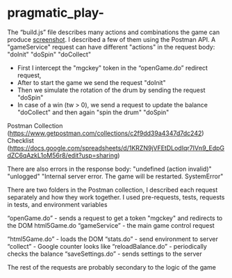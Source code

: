 # pragmatic_play-

The “build.js” file describes many actions and combinations the game can produce [screenshot](http://sc.com.ly/show/b7cb67de-be2f-4526-87ff-896fc7c0c742). I described a few of them using the Postman API. A "gameService" request can have different "actions" in the request body:
"doInit"
"doSpin"
"doCollect"

-  First I intercept the "mgckey" token in the “openGame.do” redirect request,
- After to start the game we send the request "doInit"
- Then we simulate the rotation of the drum by sending the request "doSpin"
- In case of a win (tw > 0), we send a request to update the balance "doCollect" and then again "spin the drum" "doSpin"

Postman Collection (https://www.getpostman.com/collections/c2f9dd39a4347d7dc242)
Checklist (https://docs.google.com/spreadsheets/d/1KRZN9jVFEtDLodIqr7IVn9_EdpGdZC6qAzkL1oM56r8/edit?usp=sharing)

There are also errors in the response body:
"undefined (action invalid)"
"unlogged"
"Internal server error. The game will be restarted. SystemError"

There are two folders in the Postman collection, I described each request separately and how they work together. I used pre-requests, tests, requests in tests, and environment variables

“openGame.do” - sends a request to get a token "mgckey" and redirects to the DOM html5Game.do
“gameService” - the main game control request

“html5Game.do” - loads the DOM
“stats.do” - send environment to server
“collect” - Google counter looks like
“reloadBalance.do” - periodically checks the balance
“saveSettings.do” - sends settings to the server

The rest of the requests are probably secondary to the logic of the game

